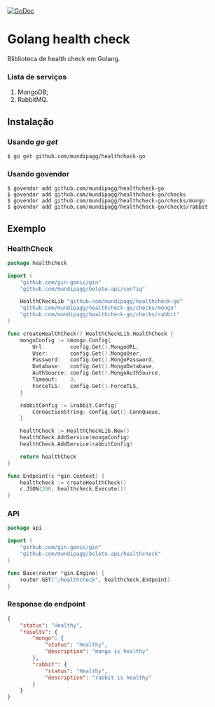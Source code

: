 
[![GoDoc](https://godoc.org/github.com/mundipagg/goseq?status.svg)](https://godoc.org/github.com/mundipagg/goseq)
# Golang health check

Bliblioteca de health check em Golang.

### Lista de serviços
1. MongoDB;
2. RabbitMQ.

## Instalação

### Usando *go get*

    $ go get github.com/mundipagg/healthcheck-go

### Usando govendor
	$ govendor add github.com/mundipagg/healthcheck-go
	$ govendor add github.com/mundipagg/healthcheck-go/checks
	$ govendor add github.com/mundipagg/healthcheck-go/checks/mongo
	$ govendor add github.com/mundipagg/healthcheck-go/checks/rabbit       

## Exemplo

### HealthCheck
```go
package healthcheck

import (
	"github.com/gin-gonic/gin"
	"github.com/mundipagg/boleto-api/config"

	HealthCheckLib "github.com/mundipagg/healthcheck-go"
	"github.com/mundipagg/healthcheck-go/checks/mongo"
	"github.com/mundipagg/healthcheck-go/checks/rabbit"
)

func createHealthCheck() HealthCheckLib.HealthCheck {
	mongoConfig := &mongo.Config{
		Url:        config.Get().MongoURL,
		User:       config.Get().MongoUser,
		Password:   config.Get().MongoPassword,
		Database:   config.Get().MongoDatabase,
		AuthSource: config.Get().MongoAuthSource,
		Timeout:    3,
		ForceTLS:   config.Get().ForceTLS,
	}

	rabbitConfig := &rabbit.Config{
		ConnectionString: config.Get().ConnQueue,
	}

	healthCheck := HealthCheckLib.New()
	healthCheck.AddService(mongoConfig)
	healthCheck.AddService(rabbitConfig)

	return healthCheck
}

func Endpoint(c *gin.Context) {
	healthcheck := createHealthCheck()
	c.JSON(200, healthcheck.Execute())
}
```

### API

```go
package api

import (
	"github.com/gin-gonic/gin"
	"github.com/mundipagg/boleto-api/healthcheck"
)

func Base(router *gin.Engine) {
	router.GET("/healthcheck", healthcheck.Endpoint)
}
```

### Response do endpoint
```json
{
    "status": "Healthy",
    "results": {
        "mongo": {
            "status": "Healthy",
            "description": "mongo is healthy"
        },
        "rabbit": {
            "status": "Healthy",
            "description": "rabbit is healthy"
        }
    }
}
```